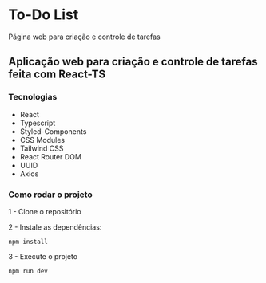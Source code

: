 # To-Do List
Página web para criação e controle de tarefas

## Aplicação web para criação e controle de tarefas feita com React-TS

### Tecnologias
- React
- Typescript
- Styled-Components
- CSS Modules
- Tailwind CSS
- React Router DOM
- UUID
- Axios

### Como rodar o projeto

1 - Clone o repositório

2 - Instale as dependências:
    
    npm install

3 - Execute o projeto

    npm run dev